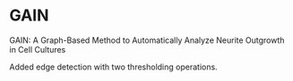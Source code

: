 # GAIN
GAIN: A Graph-Based Method to Automatically Analyze Neurite Outgrowth in Cell Cultures

Added edge detection with two thresholding operations.

